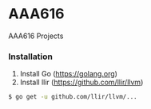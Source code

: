 # AAA616

AAA616 Projects

### Installation
1. Install Go (https://golang.org)
2. Install llir (https://github.com/llir/llvm)
```sh
$ go get -u github.com/llir/llvm/...
```
